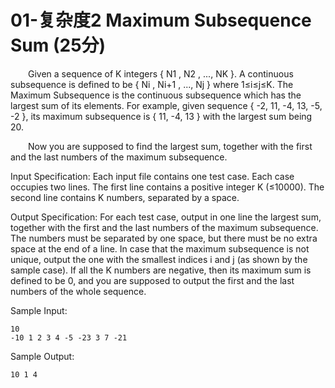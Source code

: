 # 01-复杂度2 Maximum Subsequence Sum (25分)

&emsp;&emsp;Given a sequence of K integers { N​1​​ , N​2​​ , ..., N​K​​  }. A continuous subsequence is defined to be { N​i​​ , N​i+1​​ , ..., N​j​​  } where 1≤i≤j≤K. The Maximum Subsequence is the continuous subsequence which has the largest sum of its elements. For example, given sequence { -2, 11, -4, 13, -5, -2 }, its maximum subsequence is { 11, -4, 13 } with the largest sum being 20.

&emsp;&emsp;Now you are supposed to find the largest sum, together with the first and the last numbers of the maximum subsequence.

Input Specification:
Each input file contains one test case. Each case occupies two lines. The first line contains a positive integer K (≤10000). The second line contains K numbers, separated by a space.

Output Specification:
For each test case, output in one line the largest sum, together with the first and the last numbers of the maximum subsequence. The numbers must be separated by one space, but there must be no extra space at the end of a line. In case that the maximum subsequence is not unique, output the one with the smallest indices i and j (as shown by the sample case). If all the K numbers are negative, then its maximum sum is defined to be 0, and you are supposed to output the first and the last numbers of the whole sequence.

Sample Input:

```
10
-10 1 2 3 4 -5 -23 3 7 -21
```

Sample Output:

```
10 1 4
```
